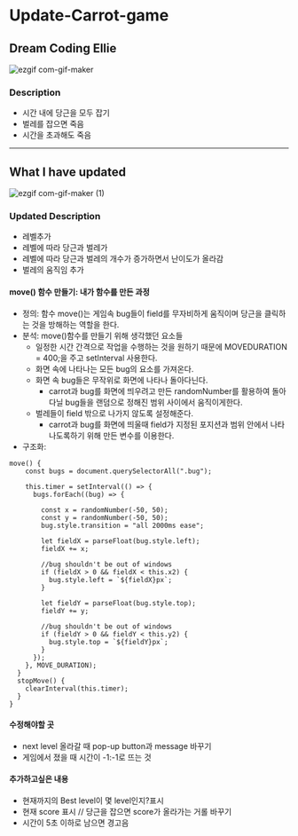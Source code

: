 # Update-Carrot-game


## Dream Coding Ellie

![ezgif com-gif-maker](https://user-images.githubusercontent.com/73260460/183547423-54af641d-f0c7-421b-8cfe-6d63cf9c69e3.gif)


### Description
- 시간 내에 당근을 모두 잡기
- 벌레를 잡으면 죽음
- 시간을 초과해도 죽음
<hr/>



## What I have updated

![ezgif com-gif-maker (1)](https://user-images.githubusercontent.com/73260460/183547527-6bf932e8-3328-43c5-b4c6-65fc89608469.gif)

### Updated Description
- 레벨추가
- 레벨에 따라 당근과 벌레가 
- 레벨에 따라 당근과 벌레의 개수가 증가하면서 난이도가 올라감
- 벌레의 움직임 추가

#### move() 함수 만들기: 내가 함수를 만든 과정
- 정의: 함수 move()는 게임속 bug들이 field를 무자비하게 움직이며 당근을 클릭하는 것을 방해하는 역할을 한다.
- 분석: move()함수를 만들기 위해 생각했던 요소들 
     - 일정한 시간 간격으로 작업을 수행하는 것을 원하기 때문에 MOVEDURATION = 400;을 주고 setInterval 사용한다.
     - 화면 속에 나타나는 모든 bug의 요소를 가져온다.
     - 화면 속 bug들은 무작위로 화면에 나타나 돌아다닌다. 
        - carrot과 bug를 화면에 띄우려고 만든 randomNumber를 활용하여 돌아다닐 bug들을 랜덤으로 정해진 범위 사이에서 움직이게한다. 
     - 벌레들이 field 밖으로 나가지 않도록 설정해준다. 
        - carrot과 bug를 화면에 띄울때 field가 지정된 포지션과 범위 안에서 나타나도록하기 위해 만든 변수를 이용한다.
- 구조화: 
```
move() {
    const bugs = document.querySelectorAll(".bug");

    this.timer = setInterval(() => {
      bugs.forEach((bug) => {
        
        const x = randomNumber(-50, 50);
        const y = randomNumber(-50, 50);
        bug.style.transition = "all 2000ms ease";

        let fieldX = parseFloat(bug.style.left);
        fieldX += x;

        //bug shouldn't be out of windows
        if (fieldX > 0 && fieldX < this.x2) {
          bug.style.left = `${fieldX}px`;
        }

        let fieldY = parseFloat(bug.style.top);
        fieldY += y;

        //bug shouldn't be out of windows
        if (fieldY > 0 && fieldY < this.y2) {
          bug.style.top = `${fieldY}px`;
        }
      });
    }, MOVE_DURATION);
  }
  stopMove() {
    clearInterval(this.timer);
  }
}
```
       
#### 수정해야할 곳
- next level 올라갈 때 pop-up button과 message 바꾸기
- 게임에서 졌을 때 시간이 -1:-1로 뜨는 것

#### 추가하고싶은 내용
- 현재까지의 Best level이 몇 level인지?표시
- 현재 score 표시 // 당근을 잡으면 score가 올라가는 거롤 바꾸기
- 시간이 5초 이하로 남으면 경고음


